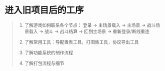 # 进入旧项目后的工序

> 1. 了解游戏如何联系各个节点：
>   登录 -> 主场景载入 -> 主场景 -> 战斗场景载入 -> 战斗 -> 战斗结算 -> 回到主场景 -> 重新登录/断线重连
>
>   
>
> 2. 了解常用工具：导配置表工具，打图集工具，协议导出工具
>
> 	
>
> 3. 了解功能系统的制作流程
>
> 	
>
> 4. 了解打包流程与细节

